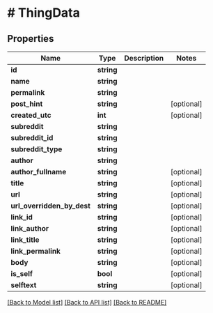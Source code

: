 # # ThingData

## Properties

Name | Type | Description | Notes
------------ | ------------- | ------------- | -------------
**id** | **string** |  |
**name** | **string** |  |
**permalink** | **string** |  |
**post_hint** | **string** |  | [optional]
**created_utc** | **int** |  | [optional]
**subreddit** | **string** |  |
**subreddit_id** | **string** |  |
**subreddit_type** | **string** |  |
**author** | **string** |  |
**author_fullname** | **string** |  | [optional]
**title** | **string** |  | [optional]
**url** | **string** |  | [optional]
**url_overridden_by_dest** | **string** |  | [optional]
**link_id** | **string** |  | [optional]
**link_author** | **string** |  | [optional]
**link_title** | **string** |  | [optional]
**link_permalink** | **string** |  | [optional]
**body** | **string** |  | [optional]
**is_self** | **bool** |  | [optional]
**selftext** | **string** |  | [optional]

[[Back to Model list]](../../README.md#models) [[Back to API list]](../../README.md#endpoints) [[Back to README]](../../README.md)
